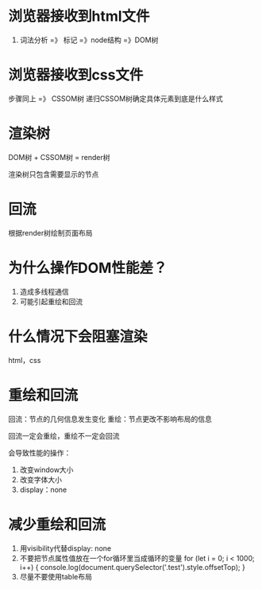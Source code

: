 # 浏览器接收到html文件
1. 词法分析 =》 标记 =》node结构 =》DOM树
   
# 浏览器接收到css文件
步骤同上 =》 CSSOM树
递归CSSOM树确定具体元素到底是什么样式

# 渲染树
DOM树 + CSSOM树 = render树

渲染树只包含需要显示的节点


# 回流 
根据render树绘制页面布局


# 为什么操作DOM性能差？
1. 造成多线程通信
2. 可能引起重绘和回流
   
# 什么情况下会阻塞渲染
html，css
 <script src=""></script>


# 重绘和回流
回流：节点的几何信息发生变化
重绘：节点更改不影响布局的信息

回流一定会重绘，重绘不一定会回流

会导致性能的操作：
1. 改变window大小
2. 改变字体大小
3. display：none


# 减少重绘和回流
1. 用visibility代替display: none 
2. 不要把节点属性值放在一个for循环里当成循环的变量
   for (let i = 0; i < 1000; i++) {
      console.log(document.querySelector('.test').style.offsetTop);
    }
3. 尽量不要使用table布局

